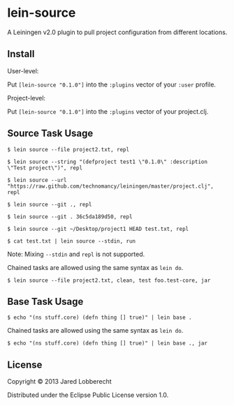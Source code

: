 # lein-source

A Leiningen v2.0 plugin to pull project configuration from different locations.

## Install

User-level:

Put `[lein-source "0.1.0"]` into the `:plugins` vector of your
`:user` profile.

Project-level:

Put `[lein-source "0.1.0"]` into the `:plugins` vector of your project.clj.

## Source Task Usage

    $ lein source --file project2.txt, repl

    $ lein source --string "(defproject test1 \"0.1.0\" :description \"Test project\")", repl

    $ lein source --url "https://raw.github.com/technomancy/leiningen/master/project.clj", repl

    $ lein source --git ., repl

    $ lein source --git . 36c5da189d50, repl

    $ lein source --git ~/Desktop/project1 HEAD test.txt, repl

    $ cat test.txt | lein source --stdin, run

Note: Mixing `--stdin` and `repl` is not supported.


Chained tasks are allowed using the same syntax as `lein do`.

    $ lein source --file project2.txt, clean, test foo.test-core, jar

## Base Task Usage

    $ echo "(ns stuff.core) (defn thing [] true)" | lein base .

Chained tasks are allowed using the same syntax as `lein do`.

    $ echo "(ns stuff.core) (defn thing [] true)" | lein base ., jar

## License

Copyright © 2013 Jared Lobberecht

Distributed under the Eclipse Public License version 1.0.
